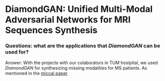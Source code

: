 # DiamondGAN: Unified Multi-Modal Adversarial Networks for MRI Sequences Synthesis
### Questions: what are the applications that *DiamondGAN* can be used for? 
Answer: With the projects with our colaborators in TUM hosipital, we used *DiamondGAN* for synthesizing missing modalities for MS patients. As mentioned in the  [miccai paper](https://arxiv.org/abs/1904.12894)

